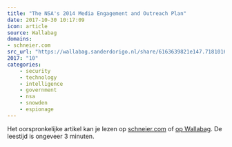 ```yaml
---
title: "The NSA's 2014 Media Engagement and Outreach Plan"
date: 2017-10-30 10:17:09
icon: article
source: Wallabag
domains:
- schneier.com
src_url: "https://wallabag.sanderdorigo.nl/share/6163639821e147.71810168"
2017: "10"
categories:
    - security
    - technology
    - intelligence
    - government
    - nsa
    - snowden
    - espionage
---
```

Het oorspronkelijke artikel kan je lezen op [schneier.com](https://www.schneier.com/blog/archives/2017/08/the_nsas_2014_m.html) of [op Wallabag](https://wallabag.sanderdorigo.nl/share/6163639821e147.71810168). De leestijd is ongeveer 3 minuten.